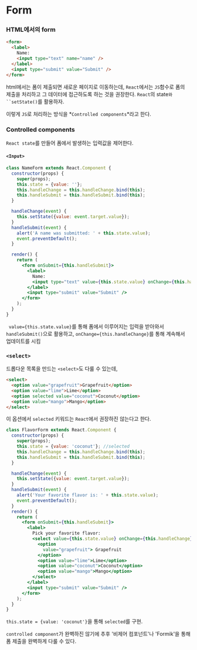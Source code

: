 # Form



### HTML에서의 form

```html
<form>
  <label>
    Name:
    <input type="text" name="name" />
  </label>
  <input type="submit" value="Submit" />
</form>
```

html에서는 폼이 제출되면 새로운 페이지로 이동하는데, `React`에서는 `JS`함수로 폼의 제출을 처리하고 그 데이터에 접근하도록 하는 것을 권장한다. `React`의 state`와 ``setState()`를 활용하자.

이렇게 `JS`로 처리하는 방식을 *`Controlled components`*라고 한다.



### Controlled components

`React state`를 만들어 폼에서 발생하는 입력값을 제어한다.

#### `<Input>`

```jsx
class NameForm extends React.Component {
  constructor(props) {
    super(props);
    this.state = {value: ''};
    this.handleChange = this.handleChange.bind(this);
    this.handleSubmit = this.handleSubmit.bind(this);
  }

  handleChange(event) {
    this.setState({value: event.target.value});
  }
  handleSubmit(event) {
    alert('A name was submitted: ' + this.state.value);
    event.preventDefault();
  }

  render() {
    return (
      <form onSubmit={this.handleSubmit}>
        <label>
          Name:
          <input type="text" value={this.state.value} onChange={this.handleChange} />
        </label>
        <input type="submit" value="Submit" />
      </form>
    );
  }
}
```

` value={this.state.value}`를 통해 폼에서 이루어지는 입력을 받아와서 `handleSubmit()`으로 활용하고, `onChange={this.handleChange}`를 통해 계속해서 업데이트를 시킴



### `<select>`

드롭다운 목록을 만드는 `<select>`도 다룰 수 있는데, 

```html
<select>
  <option value="grapefruit">Grapefruit</option>
  <option value="lime">Lime</option>
  <option selected value="coconut">Coconut</option>
  <option value="mango">Mango</option>
</select>
```

이 옵션에서 `selected` 키워드는 `React`에서 권장하진 않는다고 한다.

```jsx
class FlavorForm extends React.Component {
  constructor(props) {
    super(props);
    this.state = {value: 'coconut'}; //selected
    this.handleChange = this.handleChange.bind(this);
    this.handleSubmit = this.handleSubmit.bind(this);
  }

  handleChange(event) {
    this.setState({value: event.target.value});
  }
  handleSubmit(event) {
    alert('Your favorite flavor is: ' + this.state.value);
    event.preventDefault();
  }
  render() {
    return (
      <form onSubmit={this.handleSubmit}>
        <label>
          Pick your favorite flavor:
          <select value={this.state.value} onChange={this.handleChange}>
            <option
              value="grapefruit"> Grapefruit
            </option>
            <option value="lime">Lime</option>
            <option value="coconut">Coconut</option>
            <option value="mango">Mango</option>
          </select>
        </label>
        <input type="submit" value="Submit" />
      </form>
    );
  }
}
```

 `this.state = {value: 'coconut'}`을 통해 `selected`를 구현.



`controlled component`가 완벽하진 않기에 추후 '비제어 컴포넌트'나 'Formik'을 통해 폼 제출을 완벽하게 다룰 수 있다.

